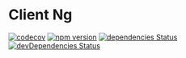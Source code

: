 # Client Ng

[![codecov](https://codecov.io/gh/manniwatch/manniwatch/branch/master/graph/badge.svg?flag=ClientNg)](https://codecov.io/gh/manniwatch/manniwatch/manniwatch/master/packages/client-ng) [![npm version](https://badge.fury.io/js/%40manniwatch%2Fclient-ng.svg)](https://badge.fury.io/js/%40manniwatch%2Fclient-ng) [![dependencies Status](https://david-dm.org/manniwatch/manniwatch/status.svg?path=packages/client-ng)](https://david-dm.org/manniwatch/manniwatch?path=packages/client-ng) [![devDependencies Status](https://david-dm.org/manniwatch/manniwatch/dev-status.svg?path=packages/client-ng)](https://david-dm.org/manniwatch/manniwatch?path=packages/client-ng&type=dev)
